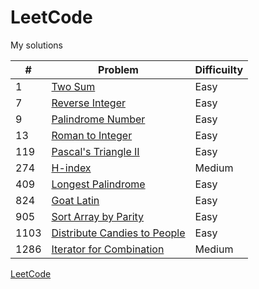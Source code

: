 # LeetCode
My solutions

| # | Problem | Difficuilty |
| --------------- | --------------- | --------------- |
| 1 | [Two Sum](https://github.com/LayanCS/LeetCode/blob/master/Algorithms/Two-Sums.py) | Easy |
| 7 | [Reverse Integer](https://github.com/LayanCS/LeetCode/blob/master/Algorithms/Reverse_Integer.py) | Easy |
| 9 | [Palindrome Number](https://github.com/LayanCS/LeetCode/blob/master/Algorithms/Palindrome-Number.py)| Easy |
| 13 | [Roman to Integer](https://github.com/LayanCS/LeetCode/blob/master/Algorithms/roman-to-integer.py) | Easy |
| 119 | [Pascal's Triangle II](https://github.com/LayanCS/LeetCode/blob/master/Algorithms/Pascals-Triangle-II.py) | Easy |
| 274 | [H-index](https://github.com/LayanCS/LeetCode/blob/master/Algorithms/h-index.py) | Medium |
| 409 | [Longest Palindrome](https://github.com/LayanCS/LeetCode/blob/master/Algorithms/Longest-Palindrome.py) | Easy |
| 824 | [Goat Latin](https://github.com/LayanCS/LeetCode/blob/master/Algorithms/Goat-Latin.py) | Easy |
| 905 | [Sort Array by Parity](https://github.com/LayanCS/LeetCode/blob/master/Algorithms/Sort-Array-by-Parity.py) | Easy |
| 1103 | [Distribute Candies to People](https://github.com/LayanCS/LeetCode/blob/master/Algorithms/Distribute-Candies-to-People.py) | Easy |
| 1286 |[Iterator for Combination](https://github.com/LayanCS/LeetCode/blob/master/Algorithms/Iterator-for-Combination.py) | Medium |


[LeetCode](https://leetcode.com/)

